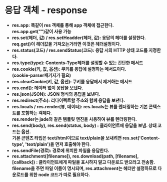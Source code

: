 # 응답 객체 - response

- **res.app: 똑같이 res 객체를 통해 app 객체에 접근한다.<br> res.app.get("")같이 사용 가능**
- **res.set(헤더, 값) / res.setHeadder(헤더, 값): 응답의 헤더를 설정한다. req.get()이 헤더값을 가져오는거라면 이것은 헤더설정이다.**
- **res.status(코드) / res.sendStatus(코드): 응답 시의 HTTP 상태 코드를 지정한다.**
- **res.type(type): Contents-Type헤더를 설정할 수 있는 간단한 메서드**
- **res.cookie(키, 값, 옵션): 쿠키를 응답에 설정하는 메서드이다. <br>(cookie-parser패키지가 필요)**
- **res.clearCookie(키, 값, 옵션): 쿠키를 응답에서 제거하는 메서드**
- **res.end(): 데이터 없이 응답을 보낸다.**
- **res.json(JSON): JSON 형식의 응답을 보낸다.**
- **res.redirect(주소): 리다이렉트할 주소와 함께 응답을 보낸다.**
- **res.locals / res.render(뷰, 데이터): res.locals는 뷰를 렌더링하는 기본 콘텍스트를 포함하는 객체다. <br>res.render는 jade와 같은 템플릿 엔진을 사용하여 뷰를 렌더링한다.**
- **res.send(body), res.send(status, body) : 클라이언트에 응답을 보냄. 상태 코드는 옵션.<br> 기본 콘텐츠 타입은 text/html이므로 text/plain을 보내려면 res.set('Content-type', 'text/plain')을 먼저 호출해야 한다.**
- **res.sendFile(경로): 경로에 위치한 파일을 응답한다.**
- **res.attachment([filename]), res.download(path, [filename], [callback]) : 클라이언트에게 파일을 표시하지 말고 다운로드 받으라고 전송함. filename을 주면 파일 이름이 명시되며, res.attachment는 헤더만 설정하므로 다운로드를 위한 node 코드가 따로 필요하다.**
